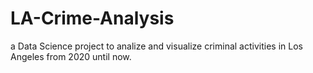# LA-Crime-Analysis
a Data Science project to analize and visualize criminal activities in Los Angeles from 2020 until now.
